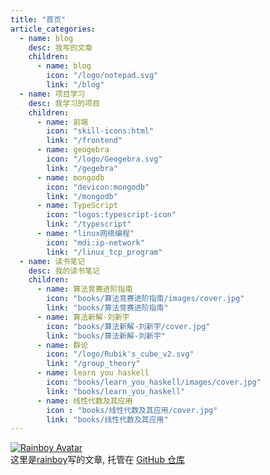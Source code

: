```yaml
---
title: "首页"
article_categories:
  - name: blog
    desc: 我写的文章
    children:
      - name: blog
        icon: "/logo/notepad.svg"
        link: "/blog"
  - name: 项目学习
    desc: 我学习的项目
    children:
      - name: 前端
        icon: "skill-icons:html"
        link: "/frontend"
      - name: geogebra
        icon: "/logo/Geogebra.svg"
        link: "/gegebra"
      - name: mongodb
        icon: "devicon:mongodb"
        link: "/mongodb"
      - name: TypeScript
        icon: "logos:typescript-icon"
        link: "/typescript"
      - name: "linux网络编程"
        icon: "mdi:ip-network"
        link: "/linux_tcp_program"
  - name: 读书笔记
    desc: 我的读书笔记
    children:
      - name: 算法竞赛进阶指南
        icon: "books/算法竞赛进阶指南/images/cover.jpg"
        link: "books/算法竞赛进阶指南"
      - name: 算法新解-刘新宇
        icon: "books/算法新解-刘新宇/cover.jpg"
        link: "books/算法新解-刘新宇"
      - name: 群论
        icon: "/logo/Rubik's_cube_v2.svg"
        link: "/group_theory"
      - name: learn you haskell
        icon: "books/learn_you_haskell/images/cover.jpg"
        link: "books/learn_you_haskell"
      - name: 线性代数及其应用
        icon : "books/线性代数及其应用/cover.jpg"
        link: "books/线性代数及其应用"
---
```


<div class="author-profile">
  <a href="https://github.com/rainboylvx" target="_blank">
    <img src="https://avatars.githubusercontent.com/u/8732377?v=4" alt="Rainboy Avatar" class="author-avatar">
  </a>
  <div class="author-info">
    这里是<a href="https://github.com/rainboylvx">rainboy</a>写的文章, 托管在 <a href="https://github.com/Rainboylvx/hugo-blog">GitHub 仓库</a>
  </div>
</div>